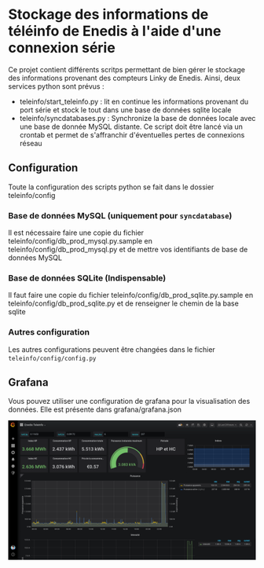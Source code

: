 # Stockage des informations de téléinfo de Enedis à l'aide d'une connexion série

Ce projet contient différents scritps permettant de bien gérer le stockage des informations provenant des compteurs Linky de Enedis. Ainsi, deux services python sont prévus : 

- teleinfo/start_teleinfo.py : lit en continue les informations provenant du port série et stock le tout dans une base de données sqlite locale
- teleinfo/syncdatabases.py : Synchronize la base de données locale avec une base de donnée MySQL distante. Ce script doit être lancé via un crontab et permet de s'affranchir
d'éventuelles pertes de connexions réseau

## Configuration
Toute la configuration des scripts python se fait dans le dossier teleinfo/config

### Base de données MySQL (uniquement pour `syncdatabase`)
Il est nécessaire faire une copie du fichier teleinfo/config/db_prod_mysql.py.sample en teleinfo/config/db_prod_mysql.py et de mettre vos identifiants de base de données MySQL

### Base de données SQLite (Indispensable)
Il faut faire une copie du fichier teleinfo/config/db_prod_sqlite.py.sample en teleinfo/config/db_prod_sqlite.py et de renseigner le chemin de la base sqlite

### Autres configuration
Les autres configurations peuvent être changées dans le fichier `teleinfo/config/config.py`

## Grafana
Vous pouvez utiliser une configuration de grafana pour la visualisation des données. Elle est présente dans grafana/grafana.json

![Image grafana](grafana/capture.png)
	
